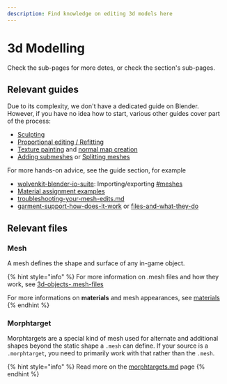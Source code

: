 ```yaml
---
description: Find knowledge on editing 3d models here
---
```


# 3d Modelling

Check the sub-pages for more detes, or check the section's sub-pages.&#x20;

## Relevant guides

Due to its complexity, we don't have a dedicated guide on Blender. However, if you have no idea how to start, various other guides cover part of the process:

* [Sculpting](mesh-sculpting-techniques/)
* [Proportional editing / Refitting](../../modding-guides/items-equipment/recolours-and-refits/r-and-r-refitting-step-by-step.md)
* [Texture painting](../../modding-guides/textures-and-luts/custom-multilayermasks.md) and [normal map creation](../../modding-guides/textures-and-luts/self-made-normal-maps/)
* [Adding submeshes](3d-editing-submeshes.md) or [Splitting meshes](../../modding-guides/textures-and-luts/textured-items-and-cyberpunk-materials.md#step-2-processing-the-downloaded-mesh)

For more hands-on advice, see the guide section, for example

* [wolvenkit-blender-io-suite](../modding-tools/wolvenkit-blender-io-suite/ "mention"): Importing/exporting [#meshes](../modding-tools/wolvenkit-blender-io-suite/wkit-blender-plugin-import-export.md#meshes "mention")
* [Material assignment examples](../../modding-guides/textures-and-luts/textured-items-and-cyberpunk-materials.md)
* [troubleshooting-your-mesh-edits.md](troubleshooting-your-mesh-edits.md "mention")
* [garment-support-how-does-it-work](garment-support-how-does-it-work/ "mention") or [files-and-what-they-do](../files-and-what-they-do/ "mention")

## Relevant files

### Mesh

A mesh defines the shape and surface of any in-game object.&#x20;

{% hint style="info" %}
For more information on .mesh files and how they work, see [3d-objects-.mesh-files](../files-and-what-they-do/file-formats/3d-objects-.mesh-files/ "mention")

For more informations on **materials** and mesh appearances, see [materials](../materials/ "mention")
{% endhint %}

### Morphtarget

Morphtargets are a special kind of mesh used for alternate and additional shapes beyond the static shape a `.mesh` can define. If your source is a `.morphtarget`, you need to primarily work with that rather than the `.mesh`.&#x20;

{% hint style="info" %}
Read more on the [morphtargets.md](morphtargets.md "mention") page
{% endhint %}
